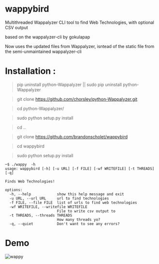 # wappybird
Multithreaded Wappalyzer CLI tool to find Web Technologies, with optional CSV output

based on the wappalyzer-cli by gokulapap

Now uses the updated files from Wappalyzer, isntead of the static file from the semi-unmaintained wappalyzer-cli

# Installation :

> pip uninstall python-Wappalyzer || sudo pip uninstall python-Wappalyzer

> git clone https://github.com/chorsley/python-Wappalyzer.git

> cd python-Wappalyzer/

> sudo python setup.py install

> cd ..

> git clone https://github.com/brandonscholet/wappybird

> cd wappybird

> sudo python setup.py install

```
─$ ./wappy  -h
usage: wappybird [-h] [-u URL] [-f FILE] [-wf WRITEFILE] [-t THREADS] [-q]

Finds Web Technologies!

options:
  -h, --help            show this help message and exit
  -u URL, --url URL     url to find technologies
  -f FILE, --file FILE  list of urls to find web technologies
  -wf WRITEFILE, --writefile WRITEFILE
                        File to write csv output to
  -t THREADS, --threads THREADS
                        How many threads yo?
  -q, --quiet           Don't want to see any errors?

```

# Demo 
![wappy](https://user-images.githubusercontent.com/57899332/141133098-906e9ac0-b85e-453d-9e16-f48b4c14303c.gif)
